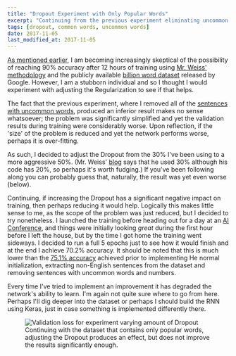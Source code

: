 ```yaml
---
title: "Dropout Experiment with Only Popular Words"
excerpt: "Continuing from the previous experiment eliminating uncommon words, adjusting the Dropout produces an effect, but the improvement is not significant enough."
tags: [dropout, common words, uncommon words]
date: 2017-11-05
last_modified_at: 2017-11-05
---
```


[As mentioned earlier](/deep-speeding-blog/2017-10-16-No-hablo-español/), I am becoming increasingly skeptical of the possibility of reaching 90% accuracy after 12 hours of training using [Mr. Weiss' methodology](https://github.com/MajorTal/DeepSpell/blob/master/keras_spell.py) and the publicly available [billion word dataset](http://research.google.com/pubs/pub41880.html) released by Google. However, I am a stubborn individual and so I thought I would experiment with adjusting the Regularization to see if that helps.

The fact that the previous experiment, where I removed all of the [sentences with uncommon words](/deep-speeling-blog/2017-11-03-Eliminating-Uncommon-Words-Makes-Things-Worse/), produced an inferior result makes no sense whatsoever; the problem was significantly simplified and yet the validation results during training were considerably worse. Upon reflection, if the 'size' of the problem is reduced and yet the network performs worse, perhaps it is over-fitting.

As such, I decided to adjust the Dropout from the 30% I've been using to a more aggressive 50%. (Mr. Weiss' [blog](https://machinelearnings.co/deep-spelling-9ffef96a24f6) says that he used 30% although his code has 20%, so perhaps it's worth fudging.) If you've been following along you can probably guess that, naturally, the result was yet even worse (below).

Continuing, if increasing the Dropout has a significant negative impact on training, then perhaps reducing it would help. Logically this makes little sense to me, as the scope of the problem was just reduced, but I decided to try nonetheless. I launched the training before heading out for a day at an [AI Conference](http://aifrontiers.com/), and things were initially looking *great* during the first hour before I left the house, but by the time I got home the training went sideways. I decided to run a full 5 epochs just to see how it would finish and at the end I achieve 70.2% accuracy. It should be noted that this is much lower than the [75.1% accuracy](/deep-speeding-blog/2017-09-27-Running-on-EC2/) achieved prior to implementing He normal initialization, extracting non-English sentences from the dataset and removing sentences with uncommon words and numbers.

Every time I've tried to implement an improvement it has degraded the network's ability to learn. I'm again not quite sure where to go from here. Perhaps I'll dig deeper into the dataset or perhaps I should build the RNN using Keras, just in case something is implemented differently there.

<figure>
    <img src="{{ site.baseurl }}/assets/images/dropout-experiment-with-popular.png" alt="Validation loss for experiment varying amount of Dropout"/><figcaption>Continuing with the dataset that contains only popular words, adjusting the Dropout produces an effect, but does not improve the results significantly enough.</figcaption>
</figure>
